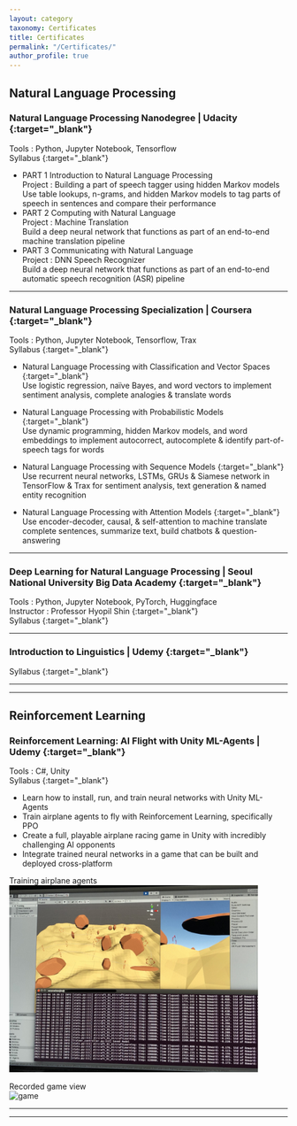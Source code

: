 ```yaml
---
layout: category
taxonomy: Certificates
title: Certificates
permalink: "/Certificates/"
author_profile: true
---
```

## Natural Language Processing  
### Natural Language Processing Nanodegree | Udacity [<i class="fas fa-link"></i>](https://graduation.udacity.com/confirm/LYZAKAJM){:target="_blank"}  
Tools : Python, Jupyter Notebook, Tensorflow  
Syllabus [<i class="fas fa-download"></i>](https://d20vrrgs8k4bvw.cloudfront.net/documents/en-US/NLP+Nanodegree+Syllabus.pdf){:target="_blank"}  
* PART 1 Introduction to Natural Language Processing     
Project : Building a part of speech tagger using hidden Markov models  
Use table lookups, n-grams, and hidden Markov models to tag parts of speech in sentences and compare their performance  
* PART 2 Computing with Natural Language  
Project : Machine Translation  
Build a deep neural network that functions as part of an end-to-end machine translation pipeline   
* PART 3 Communicating with Natural Language  
Project : DNN Speech Recognizer  
Build a deep neural network that functions as part of an end-to-end automatic speech recognition (ASR) pipeline   

------------  
    
### Natural Language Processing Specialization | Coursera [<i class="fas fa-link"></i>](https://www.coursera.org/account/accomplishments/specialization/WKMNNCZ79JGZ){:target="_blank"}  
Tools : Python, Jupyter Notebook, Tensorflow, Trax  
Syllabus [<i class="fas fa-paperclip"></i>](https://www.coursera.org/specializations/natural-language-processing?#courses){:target="_blank"}  
* Natural Language Processing with Classification and Vector Spaces [<i class="fas fa-link"></i>](https://www.coursera.org/account/accomplishments/verify/GZHD7DSJRWZR){:target="_blank"}    
Use logistic regression, naïve Bayes, and word vectors to implement sentiment analysis, complete analogies & translate words  

* Natural Language Processing with Probabilistic Models [<i class="fas fa-link"></i>](https://www.coursera.org/account/accomplishments/verify/DJC3PCYKQKLK){:target="_blank"}   
Use dynamic programming, hidden Markov models, and word embeddings to implement autocorrect, autocomplete & identify part-of-speech tags for words  
* Natural Language Processing with Sequence Models [<i class="fas fa-link"></i>](https://www.coursera.org/account/accomplishments/verify/TMH5KJATXYHW){:target="_blank"}   
Use recurrent neural networks, LSTMs, GRUs & Siamese network in TensorFlow & Trax for sentiment analysis, text generation & named entity recognition  

* Natural Language Processing with Attention Models [<i class="fas fa-link"></i>](https://www.coursera.org/account/accomplishments/verify/HBV9NY86GF7L){:target="_blank"}   
Use encoder-decoder, causal, & self-attention to machine translate complete sentences, summarize text, build chatbots & question-answering
  
-------------

### Deep Learning for Natural Language Processing | Seoul National University Big Data Academy [<i class="fas fa-link"></i>](https://drive.google.com/file/d/1gywzWF6bu6qvIxwiP7fpaArhIALq22E3/view?usp=sharing){:target="_blank"}  
Tools : Python, Jupyter Notebook, PyTorch, Huggingface    
Instructor : Professor Hyopil Shin [<i class="fas fa-user"></i>](http://knlp.snu.ac.kr/#p3){:target="_blank"}  
Syllabus [<i class="fas fa-paperclip"></i>](https://hpshin.github.io/NaturalLanguageBigDataAnalysis/index.html){:target="_blank"}    

  
----------
  
### Introduction to Linguistics | Udemy [<i class="fas fa-link"></i>](https://www.udemy.com/certificate/UC-8TBMBQBQ/){:target="_blank"}  
Syllabus [<i class="fas fa-paperclip"></i>](https://www.udemy.com/course/introduction-to-linguistics/){:target="_blank"}  
  
    

--------------
-----------
## Reinforcement Learning  
### Reinforcement Learning: AI Flight with Unity ML-Agents | Udemy [<i class="fas fa-link"></i>](https://www.udemy.com/certificate/UC-4000cb11-b16f-47c3-aa33-afb12c8d20cb/){:target="_blank"}   
Tools : C#, Unity  
Syllabus [<i class="fas fa-paperclip"></i>](https://www.udemy.com/course/ai-flight/){:target="_blank"}  

- Learn how to install, run, and train neural networks with Unity ML-Agents
- Train airplane agents to fly with Reinforcement Learning, specifically PPO
- Create a full, playable airplane racing game in Unity with incredibly challenging AI opponents
- Integrate trained neural networks in a game that can be built and deployed cross-platform
  
Training airplane agents  
<img src="/assets/img_cert/unity-training.jpeg" alt="train" width="450" />  

Recorded game view   
<img src="/assets/img_cert/unityml-aircraft.gif" alt="game" width="450" />  
  
--------------
--------------
